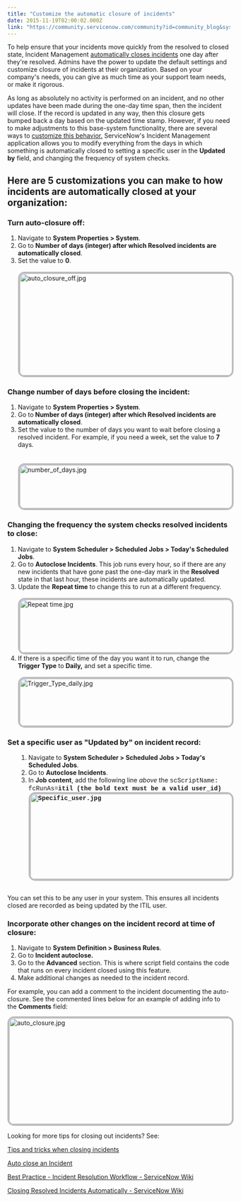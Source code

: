 ```yaml
---
title: "Customize the automatic closure of incidents"
date: 2015-11-19T02:00:02.000Z
link: "https://community.servicenow.com/community?id=community_blog&sys_id=560eea2ddbd0dbc01dcaf3231f961905"
---
```

<p>To help ensure that your incidents move quickly from the resolved to closed state, Incident Management <a title="ki.servicenow.com/index.php?title=Closing_Resolved_Incidents_Automatically#gsc.tab=0" href="http://wiki.servicenow.com/index.php?title=Closing_Resolved_Incidents_Automatically#gsc.tab=0">automatically closes incidents</a> one day after they're resolved. Admins have the power to update the default settings and customize closure of incidents at their organization. Based on your company's needs, you can give as much time as your support team needs, or make it rigorous.</p><p></p><p>As long as absolutely no activity is performed on an incident, and no other updates have been made during the one-day time span, then the incident will close. If the record is updated in any way, then this closure gets bumped back a day based on the updated time stamp. However, if you need to make adjustments to this base-system functionality, there are several ways to <a title="i.service-now.com/kb_view.do?sysparm_article=KB0552820" href="https://hi.service-now.com/kb_view.do?sysparm_article=KB0552820">customize this behavior.</a> ServiceNow's Incident Management application allows you to modify everything from the days in which something is automatically closed to setting a specific user in the <strong>Updated by</strong> field, and changing the frequency of system checks.</p><p></p><h2>Here are 5 customizations you can make to how incidents are automatically closed at your organization:</h2><h3>Turn auto-closure off:</h3><ol><li>Navigate to <strong>System Properties &gt; System</strong>.</li><li>Go to <strong>Number of days (integer) after which Resolved incidents are automatically closed</strong>.</li><li>Set the value to <strong>0</strong>.<br/><br/><img   alt="auto_closure_off.jpg" class="image-2 jive-image" src="02ebfb79dbd45704ed6af3231f9619b0.iix" style="width: 620px; height: 231px; border: 4px solid #bdbdbd; border-radius: 15px; display: block; margin-left: auto; margin-right: auto;"/></li></ol><p></p><h3>Change number of days before closing the incident:</h3><ol><li>Navigate to <strong>System Properties &gt; System</strong>.</li><li>Go to<strong> Number of days (integer) after which Resolved incidents are automatically closed</strong>.</li><li>Set the value to the number of days you want to wait before closing a resolved incident. For example, if you need a week, set the value to <strong>7</strong> days.<br/><br/><br/><img   alt="number_of_days.jpg" class="image-3 jive-image" src="9070290edb9c1b04ed6af3231f961990.iix" style="width: 620px; height: 98px; border: 4px solid #bdbdbd; border-radius: 15px; display: block; margin-left: auto; margin-right: auto;"/></li></ol><p></p><h3>Changing the frequency the system checks resolved incidents to close:</h3><ol><li>Navigate to <strong>System Scheduler &gt; Scheduled Jobs &gt; Today's Scheduled Jobs</strong>.</li><li>Go to <strong>Autoclose Incidents</strong>. This job runs every hour, so if there are any new incidents that have gone past the one-day mark in the <strong>Resolved</strong> state in that last hour, these incidents are automatically updated.</li><li>Update the <strong>Repeat time</strong> to change this to run at a different frequency.<br/><br/><img   alt="Repeat time.jpg" class="image-4 jive-image" src="f81b744adb1097049c9ffb651f961928.iix" style="width: 620px; height: 120px; border: 4px solid #bdbdbd; border-radius: 15px; display: block; margin-left: auto; margin-right: auto;"/></li><li>If there is a specific time of the day you want it to run, change the <strong>Trigger Type</strong> to <strong>Daily,</strong> and set a specific time.<br/><br/><img   alt="Trigger_Type_daily.jpg" class="image-5 jive-image" src="2269d80edb989fc068c1fb651f9619f0.iix" style="width: 620px; height: 107px; border: 4px solid #bdbdbd; border-radius: 15px; display: block; margin-left: auto; margin-right: auto;"/></li></ol><p></p><h3>Set a specific user as "Updated by" on incident record:</h3><ol><ol><li>Navigate to <strong>System Scheduler &gt; Scheduled Jobs &gt; Today's Scheduled Jobs</strong>.</li><li>Go to <strong>Autoclose Incidents</strong>.</li><li>In <strong>Job content</strong>, add the following line <em>above</em> the <span style="font-family: courier new,courier;">scScriptName:</span><br/><span style="font-family: courier new,courier;">fcRunAs=</span><span style="font-family: courier new,courier;"><strong>itil (the bold text must be a valid user_id)<br/><span style="font-family: courier new,courier;"><strong><img   alt="Specific_user.jpg" class="image-7 jive-image" src="1f74a542db18d7041dcaf3231f961953.iix" style="width: 620px; height: 193px; border: 4px solid #bdbdbd; border-radius: 15px; display: block; margin-left: auto; margin-right: auto;"/></strong></span><br/></strong></span></li></ol></ol><p>You can set this to be any user in your system. This ensures all incidents closed are recorded as being updated by the ITIL user.</p><p></p><h3>Incorporate other changes on the incident record at time of closure:</h3><ol><li>Navigate to <strong>System Definition &gt; Business Rules</strong>.</li><li>Go to <strong>Incident autoclose.</strong></li><li>Go to the <strong>Advanced</strong> section. This is where script field contains the code that runs on every incident closed using this feature.</li><li>Make additional changes as needed to the incident record.</li></ol><p></p><p>For example, you can add a comment to the incident documenting the auto-closure. See the commented lines below for an example of adding info to the <strong>Comments</strong> field:</p><p></p><p><img   alt="auto_closure.jpg" class="image-6 jive-image" src="e1cd3331db901344e9737a9e0f96194d.iix" style="width: 620px; height: 240px; border: 4px solid #bdbdbd; border-radius: 15px; display: block; margin-left: auto; margin-right: auto;"/></p><p>Looking for more tips for closing out incidents? See:</p><p><a title="Tips and tricks when closing incidents" __default_attr="3939" __jive_macro_name="blogpost" class="jive_macro jive_macro_blogpost" data-orig-content="Tips and tricks when closing incidents" data-renderedposition="2313.34375_8_258_16" href="/community?id=community_blog&sys_id=456daa29dbd0dbc01dcaf3231f961924">Tips and tricks when closing incidents</a></p><p><a title="Auto close an Incident" __default_attr="169638" __jive_macro_name="thread" class="jive_macro_thread jive_macro" data-orig-content="Auto close an Incident" data-renderedposition="2334.34375_8_159_16" href="/community?id=community_question&sys_id=fdde8f61dbdcdbc01dcaf3231f961955">Auto close an Incident</a></p><p><a href="http://wiki.servicenow.com/index.php?title=Best_Practice_-_Incident_Resolution_Workflow#gsc.tab=0" title="http://wiki.servicenow.com/index.php?title=Best_Practice_-_Incident_Resolution_Workflow#gsc.tab=0">Best Practice - Incident Resolution Workflow - ServiceNow Wiki</a></p><p><a href="http://wiki.servicenow.com/index.php?title=Closing_Resolved_Incidents_Automatically#gsc.tab=0" title="http://wiki.servicenow.com/index.php?title=Closing_Resolved_Incidents_Automatically#gsc.tab=0">Closing Resolved Incidents Automatically - ServiceNow Wiki</a></p>